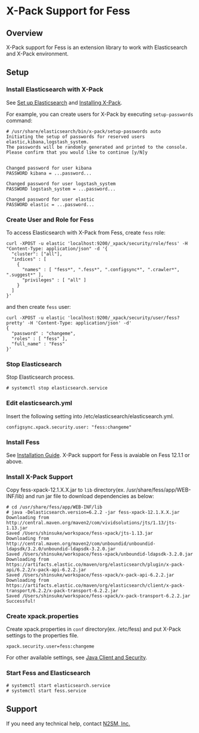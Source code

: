 X-Pack Support for Fess
=========

## Overview

X-Pack support for Fess is an extension library to work with Elasticsearch and X-Pack environment.

## Setup

### Install Elasticsearch with X-Pack

See [Set up Elasticsearch](https://www.elastic.co/guide/en/elasticsearch/reference/current/setup.html) and [Installing X-Pack](https://www.elastic.co/guide/en/x-pack/current/installing-xpack.html).

For example, you can create users for X-Pack by executing `setup-passwords` command:

```
# /usr/share/elasticsearch/bin/x-pack/setup-passwords auto
Initiating the setup of passwords for reserved users elastic,kibana,logstash_system.
The passwords will be randomly generated and printed to the console.
Please confirm that you would like to continue [y/N]y


Changed password for user kibana
PASSWORD kibana = ...password...

Changed password for user logstash_system
PASSWORD logstash_system = ...password...

Changed password for user elastic
PASSWORD elastic = ...password...
```

### Create User and Role for Fess

To access Elasticsearch with X-Pack from Fess, create `fess` role:

```
curl -XPOST -u elastic 'localhost:9200/_xpack/security/role/fess' -H "Content-Type: application/json" -d '{
  "cluster": ["all"],
  "indices" : [
    {
      "names" : [ "fess*", ".fess*", ".configsync*", ".crawler*", ".suggest*" ],
      "privileges" : [ "all" ]
    }
  ]
}'
```
and then create `fess` user:
```
curl -XPOST -u elastic 'localhost:9200/_xpack/security/user/fess?pretty' -H 'Content-Type: application/json' -d'
{
  "password" : "changeme",
  "roles" : [ "fess" ],
  "full_name" : "Fess"
}'
```

### Stop Elasticsearch

Stop Elasticsearch process.

```
# systemctl stop elasticsearch.service
```

### Edit elasticsearch.yml

Insert the following setting into /etc/elasticsearch/elasticsearch.yml.

```
configsync.xpack.security.user: "fess:changeme"
```

### Install Fess

See [Installation Guide](https://fess.codelibs.org/12.1/install/index.html).
X-Pack support for Fess is avaiable on Fess 12.1.1 or above.

### Install X-Pack Support

Copy fess-xpack-12.1.X.X.jar to `lib` directory(ex. /usr/share/fess/app/WEB-INF/lib) and run jar file to download dependencies as below:

```
# cd /usr/share/fess/app/WEB-INF/lib
# java -Delasticsearch.version=6.2.2 -jar fess-xpack-12.1.X.X.jar
Downloading from http://central.maven.org/maven2/com/vividsolutions/jts/1.13/jts-1.13.jar
Saved /Users/shinsuke/workspace/fess-xpack/jts-1.13.jar
Downloading from http://central.maven.org/maven2/com/unboundid/unboundid-ldapsdk/3.2.0/unboundid-ldapsdk-3.2.0.jar
Saved /Users/shinsuke/workspace/fess-xpack/unboundid-ldapsdk-3.2.0.jar
Downloading from https://artifacts.elastic.co/maven/org/elasticsearch/plugin/x-pack-api/6.2.2/x-pack-api-6.2.2.jar
Saved /Users/shinsuke/workspace/fess-xpack/x-pack-api-6.2.2.jar
Downloading from https://artifacts.elastic.co/maven/org/elasticsearch/client/x-pack-transport/6.2.2/x-pack-transport-6.2.2.jar
Saved /Users/shinsuke/workspace/fess-xpack/x-pack-transport-6.2.2.jar
Successful!
```

### Create xpack.properties

Create xpack.properties in `conf` directory(ex. /etc/fess) and put X-Pack settings to the properties file.

```
xpack.security.user=fess:changeme
```

For other available settings, see [Java Client and Security](https://www.elastic.co/guide/en/x-pack/current/java-clients.html).

### Start Fess and Elasticsearch

```
# systemctl start elasticsearch.service
# systemctl start fess.service
```

## Support

If you need any technical help, contact [N2SM, Inc.](https://www.n2sm.net/en/support/fess_support.html)

